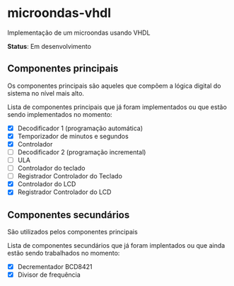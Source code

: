 # microondas-vhdl
Implementação de um microondas usando VHDL

**Status**: Em desenvolvimento

## Componentes principais

Os componentes principais são aqueles que compõem a lógica digital do sistema no nível mais alto.

Lista de componentes principais que já foram implementados ou que estão sendo implementados no momento:

- [x] Decodificador 1 (programação automática)
- [x] Temporizador de minutos e segundos
- [x] Controlador
- [ ] Decodificador 2 (programação incremental)
- [ ] ULA
- [ ] Controlador do teclado
- [ ] Registrador Controlador do Teclado
- [x] Controlador do LCD
- [x] Registrador Controlador do LCD

## Componentes secundários

São utilizados pelos componentes principais

Lista de componentes secundários que já foram implentados ou que ainda estão sendo trabalhados no momento:

- [x] Decrementador BCD8421
- [x] Divisor de frequência
